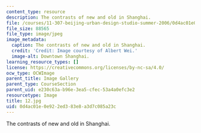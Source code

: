 ```yaml
---
content_type: resource
description: The contrasts of new and old in Shanghai.
file: /courses/11-307-beijing-urban-design-studio-summer-2006/0d4ac01e0e922ed383e8a3d7c085a23c_12.jpg
file_size: 88565
file_type: image/jpeg
image_metadata:
  caption: The contrasts of new and old in Shanghai.
  credit: 'Credit: Image courtesy of Albert Wei.'
  image-alt: Downtown Shanghai.
learning_resource_types: []
license: https://creativecommons.org/licenses/by-nc-sa/4.0/
ocw_type: OCWImage
parent_title: Image Gallery
parent_type: CourseSection
parent_uid: e230c63a-b96e-3ea5-cfec-53a4a0efc3e2
resourcetype: Image
title: 12.jpg
uid: 0d4ac01e-0e92-2ed3-83e8-a3d7c085a23c
---
```

The contrasts of new and old in Shanghai.